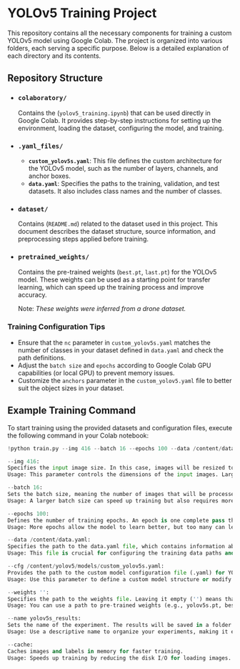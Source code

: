 # YOLOv5 Training Project

This repository contains all the necessary components for training a custom YOLOv5 model using Google Colab. The project is organized into various folders, each serving a specific purpose. Below is a detailed explanation of each directory and its contents.

## Repository Structure

- ### `colaboratory/`
  Contains the (`yolov5_training.ipynb`) that can be used directly in Google Colab. It provides step-by-step instructions for setting up the environment, loading the dataset, configuring the model, and training.

- ### `.yaml_files/`
  - **`custom_yolov5s.yaml`**: This file defines the custom architecture for the YOLOv5 model, such as the number of layers, channels, and anchor boxes.
  - **`data.yaml`**: Specifies the paths to the training, validation, and test datasets. It also includes class names and the number of classes.

- ### `dataset/`
  Contains (`README.md`) related to the dataset used in this project. This document describes the dataset structure, source information, and preprocessing steps applied before training.

- ### `pretrained_weights/`
  Contains the pre-trained weights (`best.pt`, `last.pt`) for the YOLOv5 model. These weights can be used as a starting point for transfer learning, which can speed up the training process and improve accuracy.

  Note: _These weights were inferred from a drone dataset._

### Training Configuration Tips

- Ensure that the `nc` parameter in `custom_yolov5s.yaml` matches the number of classes in your dataset defined in `data.yaml` and check the path definitions.
- Adjust the `batch size` and `epochs` according to Google Colab GPU capabilities (or local GPU) to prevent memory issues.
- Customize the `anchors` parameter in the `custom_yolov5.yaml` file to better suit the object sizes in your dataset.

## Example Training Command

To start training using the provided datasets and configuration files, execute the following command in your Colab notebook:

```python
!python train.py --img 416 --batch 16 --epochs 100 --data /content/data.yaml --cfg /content/yolov5/models/custom_yolov5s.yaml --weights '' --name yolov5s_results --cache

--img 416:
Specifies the input image size. In this case, images will be resized to 416x416 pixels before being fed into the model.
Usage: This parameter controls the dimensions of the input images. Larger sizes typically lead to better accuracy but require more computational resources.

--batch 16:
Sets the batch size, meaning the number of images that will be processed together in a single batch during training.
Usage: A larger batch size can speed up training but also requires more memory. Smaller batch sizes may lead to better generalization.

--epochs 100:
Defines the number of training epochs. An epoch is one complete pass through the entire training dataset.
Usage: More epochs allow the model to learn better, but too many can lead to overfitting.

--data /content/data.yaml:
Specifies the path to the data.yaml file, which contains information about the dataset, such as the path to the training, validation, and test images, as well as class names and the number of classes.
Usage: This file is crucial for configuring the training data paths and class definitions. You need to configure this file with the current dataset path and other necessary parameters.

--cfg /content/yolov5/models/custom_yolov5s.yaml:
Provides the path to the custom model configuration file (.yaml) for YOLOv5. This file contains the architecture details of the model such as the number of layers, channels, and anchor boxes.
Usage: Use this parameter to define a custom model structure or modify an existing model to suit your data.

--weights '':
Specifies the path to the weights file. Leaving it empty ('') means that no pre-trained weights are loaded and the model will be trained from scratch.
Usage: You can use a path to pre-trained weights (e.g., yolov5s.pt, best.pt, last.pt) to perform transfer learning, or leave it empty to start with random weights.

--name yolov5s_results:
Sets the name of the experiment. The results will be saved in a folder named yolov5s_results in this case.
Usage: Use a descriptive name to organize your experiments, making it easier to track and compare different training runs.

--cache:
Caches images and labels in memory for faster training.
Usage: Speeds up training by reducing the disk I/O for loading images. Useful when the dataset is small enough to fit into memory.

